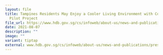 ```yaml
---
layout: file
title: Tampines Residents May Enjoy a Cooler Living Environment with Cool Paint
  Pilot Project
file_url: https://www.hdb.gov.sg/cs/infoweb/about-us/news-and-publications/press-releases/07082021-JOINT-HDB-TC-Cool-Paint-Pilot-Project
date: 2021-08-07
description: ""
image: ""
variant: tiptap
external: www.hdb.gov.sg/cs/infoweb/about-us/news-and-publications/press-releases/07082021-JOINT-HDB-TC-Cool-Paint-Pilot-Project
---
```

